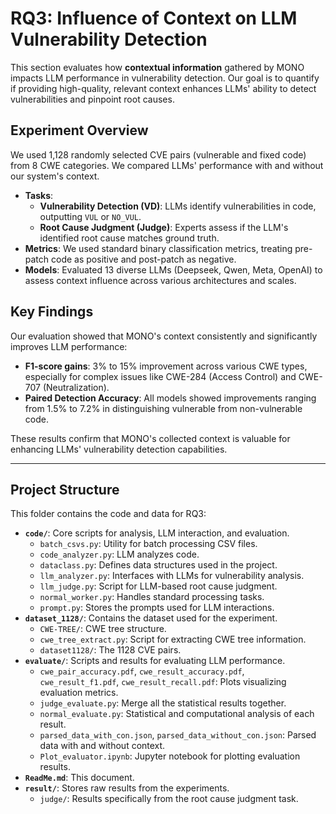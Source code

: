 # RQ3: Influence of Context on LLM Vulnerability Detection

This section evaluates how **contextual information** gathered by MONO impacts LLM performance in vulnerability detection. Our goal is to quantify if providing high-quality, relevant context enhances LLMs' ability to detect vulnerabilities and pinpoint root causes.

## Experiment Overview

We used 1,128 randomly selected CVE pairs (vulnerable and fixed code) from 8 CWE categories. We compared LLMs' performance with and without our system's context.

* **Tasks**:
  * **Vulnerability Detection (VD)**: LLMs identify vulnerabilities in code, outputting `VUL` or `NO_VUL`.
  * **Root Cause Judgment (Judge)**: Experts assess if the LLM's identified root cause matches ground truth.
* **Metrics**: We used standard binary classification metrics, treating pre-patch code as positive and post-patch as negative.
* **Models**: Evaluated 13 diverse LLMs (Deepseek, Qwen, Meta, OpenAI) to assess context influence across various architectures and scales.

## Key Findings

Our evaluation showed that MONO's context consistently and significantly improves LLM performance:

* **F1-score gains**: 3% to 15% improvement across various CWE types, especially for complex issues like CWE-284 (Access Control) and CWE-707 (Neutralization).
* **Paired Detection Accuracy**: All models showed improvements ranging from 1.5% to 7.2% in distinguishing vulnerable from non-vulnerable code.

These results confirm that MONO's collected context is valuable for enhancing LLMs' vulnerability detection capabilities.

---

## Project Structure

This folder contains the code and data for RQ3:

* **`code/`**: Core scripts for analysis, LLM interaction, and evaluation.
  * `batch_csvs.py`: Utility for batch processing CSV files.
  * `code_analyzer.py`: LLM analyzes code.
  * `dataclass.py`: Defines data structures used in the project.
  * `llm_analyzer.py`: Interfaces with LLMs for vulnerability analysis.
  * `llm_judge.py`: Script for LLM-based root cause judgment.
  * `normal_worker.py`: Handles standard processing tasks.
  * `prompt.py`: Stores the prompts used for LLM interactions.
* **`dataset_1128/`**: Contains the dataset used for the experiment.
  * `CWE-TREE/`: CWE tree structure.
  * `cwe_tree_extract.py`: Script for extracting CWE tree information.
  * `dataset1128/`: The 1128 CVE pairs.
* **`evaluate/`**: Scripts and results for evaluating LLM performance.
  * `cwe_pair_accuracy.pdf`, `cwe_result_accuracy.pdf`, `cwe_result_f1.pdf`, `cwe_result_recall.pdf`: Plots visualizing evaluation metrics.
  * `judge_evaluate.py`: Merge all the statistical results together.
  * `normal_evaluate.py`: Statistical and computational analysis of each result.
  * `parsed_data_with_con.json`, `parsed_data_without_con.json`: Parsed data with and without context.
  * `Plot_evaluator.ipynb`: Jupyter notebook for plotting evaluation results.
* **`ReadMe.md`**: This document.
* **`result/`**: Stores raw results from the experiments.
  * `judge/`: Results specifically from the root cause judgment task.
